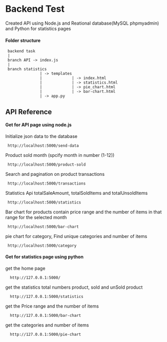 
# Backend Test

Created API using Node.js and Reational database(MySQL phpmyadmin) and Python for statistics pages

#### Folder structure
 
```http
 backend task
 |
 branch API -> index.js
 |
 branch statistics 
               | -> templates
               |             | -> index.html
               |             | -> statistics.html
               |             | -> pie_chart.html
               |             | -> bar-chart.html
               | -> app.py
```



## API Reference

#### Get for API page using node.js

Initialize json data to the database

```http
 http://localhost:5000/send-data
```

Product sold month (spcify month in number (1-12))

```http
 http://localhost:5000/product-sold
```

Search and pagination on product transactions

```http
 http://localhost:5000/transactions
```

Statistics Api totalSaleAmount, totalSoldItems and totalUnsoldItems

```http
 http://localhost:5000/statistics
```

Bar chart for products contain price range and the number of items in that range for the selected month
```http
 http://localhost:5000/bar-chart
```

pie chart for category, Find unique categories and number of items
```http
 http://localhost:5000/category
```


#### Get for statistics page using python

get the home page

```http
  http://127.0.0.1:5000/
```

get the statistics total numbers product, sold and unSold product

```http
  http://127.0.0.1:5000/statistics
```

get the Price range and the number of items

```http
  http://127.0.0.1:5000/bar-chart
```

get the categories and number of items

```http
  http://127.0.0.1:5000/pie-chart
```
